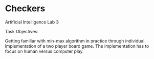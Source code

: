 # Checkers
Artificial Intelligence Lab 3

Task Objectives:

Getting familiar with min-max algorithm in practice through individual implementation of a two player board
game. The implementation has to focus on human versus computer play.
